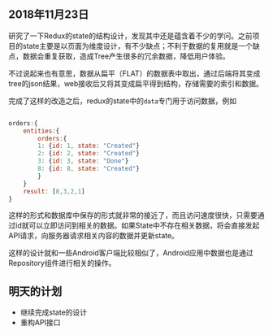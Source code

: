 ## 2018年11月23日

研究了一下Redux的state的结构设计，发现其中还是蕴含着不少的学问。之前项目的state主要是以页面为维度设计，有不少缺点；不利于数据的复用就是一个缺点，数据会重复获取，造成Tree产生很多的冗余数据，降低用户体验。  

不过说起来也有意思，数据从扁平（FLAT）的数据表中取出，通过后端将其变成tree的json结果，web接收后又将其变成扁平得到结构，存储需要的索引和数据。  

完成了这样的改造之后，redux的state中的`data`专门用于访问数据，例如
```javascript

orders:{
    entities:{
        orders:{
        1: {id: 1, state: "Created"}
        2: {id: 2, state: "Created"}
        3: {id: 3, state: "Done"}
        8: {id: 8, state: "Created"}
        }
    }
    result: [8,3,2,1]
}
```
这样的形式和数据库中保存的形式就非常的接近了，而且访问速度很快，只需要通过id就可以立即访问到相关的数据。如果State中不存在相关数据，将会直接发起API请求，向服务器请求相关内容的数据并更新state。  

这样的设计就和一些Android客户端比较相似了，Android应用中数据也是通过Repository组件进行相关的操作。

## 明天的计划
- 继续完成state的设计
- 重构API接口

